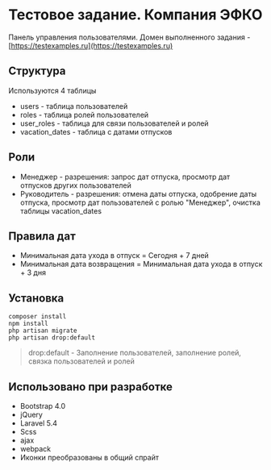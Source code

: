 # Тестовое задание. Компания ЭФКО
Панель управления пользователями.
Домен выполненного задания - [https://testexamples.ru](https://testexamples.ru)
## Структура
Используются 4 таблицы
 - users - таблица пользователей
 - roles - таблица ролей пользователей
 - user_roles - таблица для связи пользователей и ролей
 - vacation_dates - таблица с датами отпусков
## Роли
 - Менеджер - разрешения: запрос дат отпуска, просмотр дат отпусков других пользователей
 - Руководитель - разрешения: отмена даты отпуска, одобрение даты отпуска, просмотр дат пользователей с ролью "Менеджер", очистка таблицы vacation_dates
## Правила дат
 - Минимальная дата ухода в отпуск = Сегодня + 7 дней
 - Минимальная дата возвращения = Минимальная дата ухода в отпуск + 3 дня
 ## Установка
```
composer install
npm install
php artisan migrate
php artisan drop:default
```
> drop:default - Заполнение пользователей, заполнение ролей, связка пользователей и ролей
## Использовано при разработке
 - Bootstrap 4.0
 - jQuery
 - Laravel 5.4
 - Scss
 - ajax
 - webpack
 - Иконки преобразованы в общий спрайт